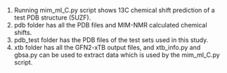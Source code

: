 1. Running mim_ml_C.py script shows 13C chemical shift prediction of a test PDB structure (5UZF).
2. pdb folder has all the PDB files and MIM-NMR calculated chemical shifts.
3. pdb_test folder has the PDB files of the test sets used in this study.
4. xtb folder has all the GFN2-xTB output files, and xtb_info.py and gbsa.py can be used to extract data which is used by the mim_ml_C.py script.
